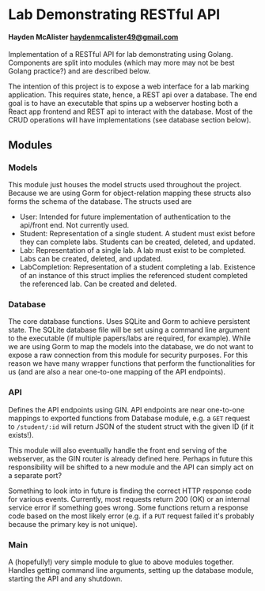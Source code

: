 # Lab Demonstrating RESTful API
#### Hayden McAlister <haydenmcalister49@gmail.com>

Implementation of a RESTful API for lab demonstrating using Golang. Components are split into modules (which may more may not be best Golang practice?) and are described below. 

The intention of this project is to expose a web interface for a lab marking application. This requires state, hence, a REST api over a database. The end goal is to have an executable that spins up a webserver hosting both a React app frontend and REST api to interact with the database. Most of the CRUD operations will have implementations (see database section below).

## Modules
### Models
This module just houses the model structs used throughout the project. Because we are using Gorm for object-relation mapping these structs also forms the schema of the database. The structs used are

- User: Intended for future implementation of authentication to the api/front end. Not currently used.
- Student: Representation of a single student. A student must exist before they can complete labs. Students can be created, deleted, and updated.
- Lab: Representation of a single lab. A lab must exist to be completed. Labs can be created, deleted, and updated.
- LabCompletion: Representation of a student completing a lab. Existence of an instance of this struct implies the referenced student completed the referenced lab. Can be created and deleted.

### Database
The core database functions. Uses SQLite and Gorm to achieve persistent state. The SQLite database file will be set using a command line argument to the executable (if multiple papers/labs are required, for example). While we are using Gorm to map the models into the database, we do not want to expose a raw connection from this module for security purposes. For this reason we have many wrapper functions that perform the functionalities for us (and are also a near one-to-one mapping of the API endpoints).

### API
Defines the API endpoints using GIN. API endpoints are near one-to-one mappings to exported functions from Database module, e.g. a `GET` request to `/student/:id` will return JSON of the student struct with the given ID (if it exists!).

This module will also eventually handle the front end serving of the webserver, as the GIN router is already defined here. Perhaps in future this responsibility will be shifted to a new module and the API can simply act on a separate port?

Something to look into in future is finding the correct HTTP response code for various events. Currently, most requests return 200 (OK) or an internal service error if something goes wrong. Some functions return a response code based on the most likely error (e.g. if a `PUT` request failed it's probably because the primary key is not unique).

### Main
A (hopefully!) very simple module to glue to above modules together. Handles getting command line arguments, setting up the database module, starting the API and any shutdown.

